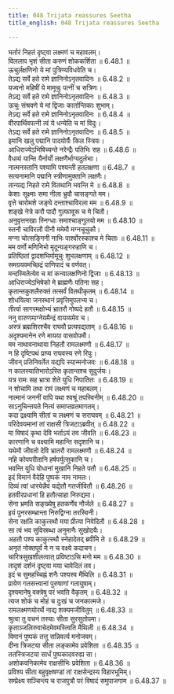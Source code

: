 ```yaml
---
title: 048 Trijata reassures Seetha
title_english: 048 Trijata reassures Seetha

---
```

<div class="audioEmbed"  caption="श्रीराम-हरिसीताराममूर्ति-घनपाठिभ्यां वचनम्" src="https://archive.org/download/Ramayana-recitation-Sriram-harisItArAmamUrti-Ghanapaati-v2/Kanda_6/Kanda_6_YK-048-Trijata_reassures_Seetha_0.mp3"></div>

भर्तारं निहतं दृष्ट्वा लक्ष्मणं च महावलम्।  
विललाप भृशं सीता करुणं शोककर्शिता ॥ 6.48.1 ॥   
ऊचुर्लक्षणिनो ये मां पुत्रिण्यविधवेति च।  
तेऽद्य सर्वे हते रामे ज्ञानिनोऽनृतवादिनः ॥ 6.48.2 ॥   
यज्वनो महिषीं ये मामूचुः पत्नीं च सत्रिणः।  
तेऽद्य सर्वे हते रामे ज्ञानिनोऽनृतवादिनः ॥ 6.48.3 ॥   
ऊचुः संश्रवणे ये मां द्विजाः कार्तान्तिकाः शुभाम्।  
तेऽद्य सर्वे हते रामे ज्ञानिनोऽनृतवादिनः ॥ 6.48.4 ॥   
वीरपार्थिवपत्नी त्वं ये धन्येति च मां विदुः।  
तेऽद्य सर्वे हते रामे ज्ञानिनोऽनृतवादिनः ॥ 6.48.5 ॥   
इमानि खलु पद्मानि पादयोर्यैः किल स्त्रियः।  
आधिराज्येऽभिषिच्यन्ते नरेन्द्रैः पतिभिः सह ॥ 6.48.6 ॥   
वैधव्यं यान्ति यैर्नार्यो लक्षणैर्भाग्यदुर्लभाः।  
नात्मनस्तानि पश्यामि पश्यन्ती हतलक्षणा ॥ 6.48.7 ॥   
सत्यनामानि पद्मानि स्त्रीणामुक्तानि लक्षणैः।  
तान्यद्य निहते रामे वितथानि भवन्ति मे ॥ 6.48.8 ॥   
केशाः सूक्ष्माः समा नीला भ्रुवौ चासङ्गते मम।  
वृत्ते चारोमशे जङ्घे दन्ताश्चाविरला मम ॥ 6.48.9 ॥   
शङ्खे नेत्रे करौ पादौ गुल्फावूरू च मे चितौ।  
अनुवृत्तनखाः स्निग्धाः समाश्चाङ्गुलयो मम ॥ 6.48.10 ॥   
स्तनौ चाविरलौ पीनौ ममेमौ मग्नचूचुकौ।  
मग्ना चोत्सङ्गिनी नाभिः पार्श्वोरस्काश्च मे चिताः ॥ 6.48.11 ॥   
मम वर्णो मणिनिभो मृदून्यङ्गरुहाणि च।  
प्रतिष्ठितां द्वादशभिर्मामूचुः शुभलक्षणाम् ॥ 6.48.12 ॥   
समग्रयवमच्छिद्रं पाणिपादं च वर्णवत्।  
मन्दस्मितेत्येव च मां कन्यालक्षणिनो द्विजाः ॥ 6.48.13 ॥   
आधिराज्येऽभिषेको मे ब्राह्मणैः पतिना सह।  
कृतान्तकुशलैरुक्तं तत्सर्वं वितथीकृतम् ॥ 6.48.14 ॥   
शोधयित्वा जनस्थानं प्रवृत्तिमुपलभ्य च।  
तीर्त्वा सागरमक्षोभ्यं भ्रातरौ गोष्पदे हतौ ॥ 6.48.15 ॥   
ननु वारुणमाग्नेयमैन्द्रं वायव्यमेव च।  
अस्त्रं ब्रह्मशिरश्चैव राघवौ प्रत्यपद्यताम् ॥ 6.48.16 ॥   
अदृश्यमानेन रणे मायया वासवोपमौ।  
मम नाथावनाथाया निहतौ रामलक्ष्मणौ ॥ 6.48.17 ॥   
न हि दृष्टिपथं प्राप्य राघवस्य रणे रिपुः।  
जीवन् प्रतिनिवर्तेत यद्यपि स्यान्मनोजवः ॥ 6.48.18 ॥   
न कालस्यातिभारोऽस्ति कृतान्तश्च सुदुर्जयः।  
यत्र रामः सह भ्रात्रा शेते युधि निपातितः ॥ 6.48.19 ॥   
न शोचामि तथा रामं लक्ष्मणं च महाबलम्।  
नात्मानं जननीं वापि यथा श्वश्रूं तपस्विनीम् ॥ 6.48.20 ॥   
साऽनुचिन्तयते नित्यं समाप्तव्रतमागतम्।  
कदा द्रक्ष्यामि सीतां च लक्ष्मणं च सराघवम् ॥ 6.48.21 ॥   
परिदेवयमानां तां राक्षसी त्रिजटाऽब्रवीत् ॥ 6.48.22 ॥   
मा विषादं कृथा देवि भर्ताऽयं तव जीवति ॥ 6.48.23 ॥   
कारणानि च वक्ष्यामि महान्ति सदृशानि च।  
यथेमौ जीवतो देवि भ्रातरौ रामलक्ष्मणौ ॥ 6.48.24 ॥   
नहि कोपपरीतानि हर्षपर्युत्सुकानि च।  
भवन्ति युधि योधानां मुखानि निहते पतौ ॥ 6.48.25 ॥   
इदं विमानं वैदेहि पुष्पकं नाम नामतः।  
दिव्यं त्वां धारयेन्नैवं यद्येतौ गतजीवितौ ॥ 6.48.26 ॥   
हतवीरप्रधानां हि हतौत्साहा निरुद्यमा।  
सेना भ्रमति सङ्ख्येषु हतकर्णेव नौर्जले ॥ 6.48.27 ॥   
इयं पुनरसम्भ्रान्ता निरुद्विग्ना तरस्विनी।  
सेना रक्षति काकुत्स्थौ मया प्रीत्या निवेदितौ ॥ 6.48.28 ॥   
सा त्वं भव सुविस्रब्धा अनुमानैः सुखोदयैः।  
अहतौ पश्य काकुत्स्थौ स्नेहादेतद् ब्रवीमि ते ॥ 6.48.29 ॥   
अनृतं नोक्तपूर्वं मे न च वक्ष्ये कदाचन।  
चारित्रसुखशीलत्वात् प्रविष्टाऽसि मनो मम ॥ 6.48.30 ॥   
तादृशं दर्शनं दृष्ट्वा मया चावेदितं तव।  
इदं च सुमहच्चिह्नं शनैः पश्यस्व मैथिलि ॥ 6.48.31 ॥   
प्रायेण गतसत्त्वानां पुरुषाणां गतायुषाम्।  
दृश्यमानेषु वक्त्रेषु परं भवति वैकृतम् ॥ 6.48.32 ॥   
त्यज शोकं च मोहं च दुःखं च जनकात्मजे।  
रामलक्ष्मणयोरर्थे नाद्य शक्यमजीवितुम् ॥ 6.48.33 ॥   
श्रुत्वा तु वचनं तस्याः सीता सुरसुतोपमा।  
कृताञ्जलिरुवाचेदमेवमस्त्विति मैथिली ॥ 6.48.34 ॥   
विमानं पुष्पकं तत्तु सन्निवर्त्य मनोजवम्।  
दीना त्रिजटया सीता लङ्कामेव प्रवेशिता ॥ 6.48.35 ॥   
ततस्त्रिजटया सार्धं पुष्पकादवरुह्य सा।  
अशोकवनिकामेव राक्षसीभिः प्रवेशिता ॥ 6.48.36 ॥   
प्रविश्य सीता बहुवृक्षषण्डां तां राक्षसेन्द्रस्य विहारभूमिम्।  
सम्प्रेक्ष्य सञ्चिन्त्य च राजपुत्रौ परं विषादं समुपाजगाम ॥ 6.48.37 ॥   